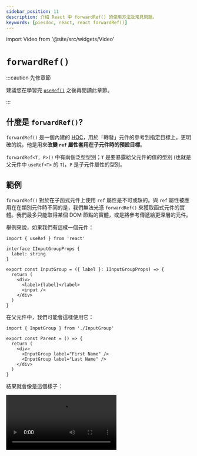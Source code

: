 ```yaml
---
sidebar_position: 11
description: 介紹 React 中 forwardRef() 的使用方法及常見問題。
keywords: [piesdoc, react, react forwardRef()]
---
```


import Video from '@site/src/widgets/Video'

# `forwardRef()`

:::caution 先修章節

建議您在學習完 [`useRef()`](./use-ref#component-instances) 之後再閱讀此章節。

:::

## 什麼是 `forwardRef()`?

`forwardRef()` 是一個內建的 [HOC](https://reactjs.org/docs/higher-order-components.html)，用於「轉發」元件的參考到指定目標上。更明確的說，他是用來**改變 `ref` 屬性套用在子元件時的預設目標**。

`forwardRef<T, P>()` 中有兩個泛型型別；`T` 是要暴露給父元件的值的型別 (也就是父元件中 `useRef<T>` 的 `T`)，`P` 是子元件屬性的型別。

## 範例

`forwardRef()` 對於在子函式元件上使用 `ref` 屬性是不可或缺的。與 `ref` 屬性被應用在在類別元件時不同的是，我們無法光憑 `forwardRef()` 來獲取函式元件的實體。我們最多只能取得某個 DOM 節點的實體，或是將參考傳遞給更深層的元件。

舉例來說，如果我們有這樣一個元件：

```tsx title="InputGroup.tsx" showLineNumbers
import { useRef } from 'react'

interface IInputGroupProps {
  label: string
}

export const InputGroup = ({ label }: IInputGroupProps) => {
  return (
    <div>
      <label>{label}</label>
      <input />
    </div>
  )
}
```

在父元件中，我們可能會這樣使用它：

```tsx title="Parent.tsx" showLineNumbers
import { InputGroup } from './InputGroup'

export const Parent = () => {
  return (
    <div>
      <InputGroup label="First Name" />
      <InputGroup label="Last Name" />
    </div>
  )
}
```

結果就會像是這個樣子：

<Video src="/video/react/forward-ref_0.mov" />

目前一切都運作良好，但是我們現在被要求增加一個新的功能－在某個父元件的按鈕被點擊時，我們要聚焦 (focus) 在 "Last Name" 的輸入框上。由於 `<input>` 標籤被放在子元件中，似乎沒有優雅的方式可以達成這個目的。

這就是 `forwardRef()` 有用的地方。它可以讓 `ref` 屬性也能在函式元件上運作，並且轉發參考的對象至 `InputGroup` 中的 `<input>` 上。例如：

```tsx title="InputGroup.tsx" showLineNumbers
import { forwardRef } from 'react'

interface IInputGroupProps {
  label: string
}

// highlight-next-line
export const InputGroup = forwardRef<HTMLInputElement, IInputGroupProps>(
  // highlight-next-line
  ({ label }, ref) => {
    return (
      <div>
        <label>{label}</label>
        {/* highlight-next-line */}
        <input ref={ref} />
      </div>
    )
  }
)
```

如您所見，`ref` 並不會被放在屬性 (props) 之中；相反地，它被放在 `forwardRef()` 的第二個參數中供我們使用。在將 `ref` 綁定到 `<input>` 身上之後，我們終於可以從父元件使用參考取得子元件 `<input>` 的實體：

```tsx title="Parent.tsx" showLineNumbers
import { useRef } from 'react'
import { InputGroup } from './InputGroup'

export const Parent = () => {
  // highlight-next-line
  const lastNameInput = useRef<HTMLInputElement>(null)

  const focusLastNameInput = () => {
    lastNameInput.current?.focus()
  }

  return (
    <div>
      <InputGroup label="First Name" />
      <InputGroup
        {/* highlight-next-line */}
        ref={lastNameInput}
        label="Last Name"
      />
      <button onClick={focusLastNameInput}>
        Focus Last Name Input
      </button>
    </div>
  )
}
```

<Video src="/video/react/forward-ref_1.mov" />

<details>
  <summary><code>forwardRef()</code> 能用在類別元件身上嗎？</summary>

  可以，但是我們不建議這麼做；為了讓他動起來，一些怪招數是無法避免的。舉例來說：

  ```tsx title="InputGroup.tsx" showLineNumbers
  import { Component, forwardRef } from 'react'

  interface IInputGroupProps {
    label: string
  }

  interface IInputGroupState {}

  export const InputGroup = forwardRef<HTMLInputElement, IInputGroupProps>(
    (props, ref) => {
      // highlight-next-line
      class MyComponent extends Component<IInputGroupProps, IInputGroupState> {
        render() {
          return (
            <div>
              <label>{this.props.label}</label>
              {/* highlight-next-line */}
              <input ref={ref} />
            </div>
          )
        }
      }

      // highlight-next-line
      return <MyComponent {...props} />
    }
  )
  ```

  為了取得 `forwardRef()` 中的 `ref` 並在類別元件中使用，我們得將類別元件定義在 `forwardRef()` 之中 (或是做差不多的事情)。
  
  此外，在這個範例中，由於 `MyComponent` (它是一個元件) 被定義在 `InputGroup` 中 (也是一個元件)，每次 `InputGroup` 重新渲染，`MyComponent` 就會被重新定義；代表「舊的」`<MyComponent {...props} />` 會被卸載，「新的」`<MyComponent {...props} />` 會被掛載，導致我們失去 `MyComponent` 中所有的狀態。

  <Video src="/video/react/forward-ref_with-class-component.mov" />

  要解決這個問題，最簡單的解決方法就是在第一次渲染之前將 `MyComponent` 的定義記下來，並且從那時起只使用它來進行渲染。例如：

  ```tsx title="InputGroup.tsx" showLineNumbers
  import { Component, forwardRef } from 'react'

  // highlight-next-line
  let MemoizedComponent: Component

  export const InputGroup = forwardRef(
    (props, ref) => {
      class MyComponent extends Component {
        // ...
      }

      // highlight-start
      if (!MemoizedComponent) {
        MemoizedComponent = MyComponent
      }
      // highlight-end

      // highlight-next-line
      return <MemoizedComponent {...props} />
    }
  )
  ```

  總而言之，為了讓事情變得更簡單，我們建議使用類別元件內建的 `ref` 就好了！
</details>

## `useImperativeHandle()`

雖然他的名字聽起來好像和事件監聽或是拖拉功能有關，但其實一點關係也沒有。`useImperativeHandle()` 是一個內建的鉤子 (hook)，用於**改變子元件的 `ref` 屬性暴露給父元件的值**；這個鉤子必須和 `forwardRef()` 一起使用 (因為那是唯一一個能在子元件取得 `ref` 屬性值的方法)。

- `useImperativeHandle()` 中有三個參數，分別為：
  1. 從父元件傳遞下來的 `ref` 屬性；也就是 `forwardRef()` 的第二個參數。
  2. 一個用於暴露數值給父元件的函式。
  3. 一個非必要的依賴值陣列 `dependencies`，用於決定被暴露的數值何時該被重新計算。類似於 [`useEffect()`](./use-effect#useeffect-是如何運作的)，`dependencies` 的預設值為 `undefined`，代表被暴露的數值會在元件重新渲染時重新計算。
- `useImperativeHandle<T, R extends T>()` 中有兩個泛型別；`T` 是參考的型別 (就是父元件中 `useRef<T>` 的 `T`)，`R` 則是被暴露的值的型別，必須擴展 (extends) `T`。

`useImperativeHandle()` 的運作方式就像是把`ref`「攔截」下來，並回傳任何我們想要曝光給父元件的值。

### `useImperativeHandle()` 範例

在 `useImperativeHandle()` 的幫助下，我們現在能從父元件呼叫定義在子元件中的方法，就像類別元件的 `ref` 屬性那樣。

我們必須在強調一次，這個作法只該在**標準的屬性/狀態無法達成您的需求，或是標準的屬性/狀態不便使用時**才被使用。下方是我們在 [`useRef()`](./use-ref) 章節中提到的[其中一個範例](./use-ref#元件實體)，但是使用函式元件的寫法。

```tsx title="Parent.tsx" showLineNumbers
import { useRef } from 'react'
  // highlight-next-line
import { Child, IChild } from './Child'

export const Parent = () => {
  // highlight-next-line
  const child = useRef<IChild>(null)

  const makeChilGetOld = () => {
  // highlight-next-line
    child.current?.getOld()
  }

  return (
    <div>
      {/* highlight-next-line */}
      <Child ref={child} />
      <button onClick={makeChilGetOld}>
        Make Child Get Old
      </button>
    </div>
  )
}
```

```tsx title="Child.tsx" showLineNumbers
import { forwardRef, useImperativeHandle, useState } from 'react'

export interface IChild {
  getOld: () => void
}

export const Child = forwardRef<IChild>((props, ref) => {
  const [age, setAge] = useState(5)

  const getOld = () => {
    setAge((prev) => prev + 1)
  }

  // highlight-next-line
  useImperativeHandle(ref, () => ({ getOld }), [])

  return (
    <h1>Hello, I am {age} years old</h1>
  )
})
```